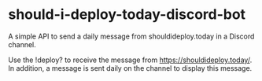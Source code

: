 # should-i-deploy-today-discord-bot
A simple API to send a daily message from shouldideploy.today in a Discord channel.

Use the !deploy? to receive the message from https://shouldideploy.today/.
In addition, a message is sent daily on the channel to display this message.
